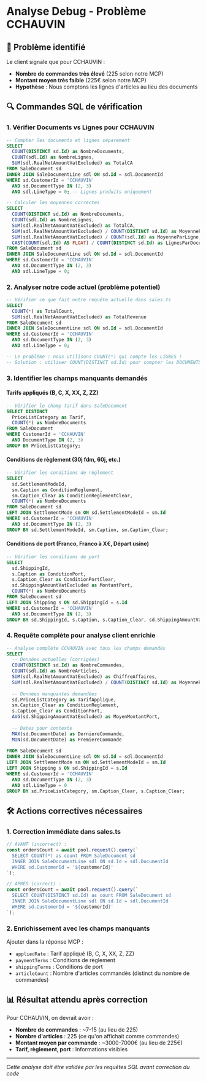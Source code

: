 # Analyse Debug - Problème CCHAUVIN

## 🎯 Problème identifié
Le client signale que pour CCHAUVIN :
- **Nombre de commandes très élevé** (225 selon notre MCP)
- **Montant moyen très faible** (225€ selon notre MCP)
- **Hypothèse** : Nous comptons les lignes d'articles au lieu des documents

## 🔍 Commandes SQL de vérification

### 1. Vérifier Documents vs Lignes pour CCHAUVIN
```sql
-- Compter les documents et lignes séparément
SELECT 
  COUNT(DISTINCT sd.Id) as NombreDocuments,
  COUNT(sdl.Id) as NombreLignes,
  SUM(sdl.RealNetAmountVatExcluded) as TotalCA
FROM SaleDocument sd
INNER JOIN SaleDocumentLine sdl ON sd.Id = sdl.DocumentId
WHERE sd.CustomerId = 'CCHAUVIN'
  AND sd.DocumentType IN (2, 3)
  AND sdl.LineType = 0; -- Lignes produits uniquement

-- Calculer les moyennes correctes
SELECT 
  COUNT(DISTINCT sd.Id) as NombreDocuments,
  COUNT(sdl.Id) as NombreLignes,
  SUM(sdl.RealNetAmountVatExcluded) as TotalCA,
  SUM(sdl.RealNetAmountVatExcluded) / COUNT(DISTINCT sd.Id) as MoyenneParDocument,
  SUM(sdl.RealNetAmountVatExcluded) / COUNT(sdl.Id) as MoyenneParLigne,
  CAST(COUNT(sdl.Id) AS FLOAT) / COUNT(DISTINCT sd.Id) as LignesParDocument
FROM SaleDocument sd
INNER JOIN SaleDocumentLine sdl ON sd.Id = sdl.DocumentId
WHERE sd.CustomerId = 'CCHAUVIN'
  AND sd.DocumentType IN (2, 3)
  AND sdl.LineType = 0;
```

### 2. Analyser notre code actuel (problème potentiel)
```sql
-- Vérifier ce que fait notre requête actuelle dans sales.ts
SELECT 
  COUNT(*) as TotalCount,
  SUM(sdl.RealNetAmountVatExcluded) as TotalRevenue
FROM SaleDocument sd
INNER JOIN SaleDocumentLine sdl ON sd.Id = sdl.DocumentId
WHERE sd.CustomerId = 'CCHAUVIN'
  AND sd.DocumentType IN (2, 3)
  AND sdl.LineType = 0;

-- Le problème : nous utilisons COUNT(*) qui compte les LIGNES !
-- Solution : utiliser COUNT(DISTINCT sd.Id) pour compter les DOCUMENTS
```

### 3. Identifier les champs manquants demandés

#### Tarifs appliqués (B, C, X, XX, Z, ZZ)
```sql
-- Vérifier le champ tarif dans SaleDocument
SELECT DISTINCT 
  PriceListCategory as Tarif,
  COUNT(*) as NombreDocuments
FROM SaleDocument 
WHERE CustomerId = 'CCHAUVIN'
  AND DocumentType IN (2, 3)
GROUP BY PriceListCategory;
```

#### Conditions de règlement (30j fdm, 60j, etc.)
```sql
-- Vérifier les conditions de règlement
SELECT 
  sd.SettlementModeId,
  sm.Caption as ConditionReglement,
  sm.Caption_Clear as ConditionReglementClear,
  COUNT(*) as NombreDocuments
FROM SaleDocument sd
LEFT JOIN SettlementMode sm ON sd.SettlementModeId = sm.Id
WHERE sd.CustomerId = 'CCHAUVIN'
  AND sd.DocumentType IN (2, 3)
GROUP BY sd.SettlementModeId, sm.Caption, sm.Caption_Clear;
```

#### Conditions de port (Franco, Franco à X€, Départ usine)
```sql
-- Vérifier les conditions de port
SELECT 
  sd.ShippingId,
  s.Caption as ConditionPort,
  s.Caption_Clear as ConditionPortClear,
  sd.ShippingAmountVatExcluded as MontantPort,
  COUNT(*) as NombreDocuments
FROM SaleDocument sd
LEFT JOIN Shipping s ON sd.ShippingId = s.Id
WHERE sd.CustomerId = 'CCHAUVIN'
  AND sd.DocumentType IN (2, 3)
GROUP BY sd.ShippingId, s.Caption, s.Caption_Clear, sd.ShippingAmountVatExcluded;
```

### 4. Requête complète pour analyse client enrichie
```sql
-- Analyse complète CCHAUVIN avec tous les champs demandés
SELECT 
  -- Données actuelles (corrigées)
  COUNT(DISTINCT sd.Id) as NombreCommandes,
  COUNT(sdl.Id) as NombreArticles,
  SUM(sdl.RealNetAmountVatExcluded) as ChiffreAffaires,
  SUM(sdl.RealNetAmountVatExcluded) / COUNT(DISTINCT sd.Id) as MoyenneParCommande,
  
  -- Données manquantes demandées
  sd.PriceListCategory as TarifApplique,
  sm.Caption_Clear as ConditionReglement,
  s.Caption_Clear as ConditionPort,
  AVG(sd.ShippingAmountVatExcluded) as MoyenMontantPort,
  
  -- Dates pour contexte
  MAX(sd.DocumentDate) as DerniereCommande,
  MIN(sd.DocumentDate) as PremiereCommande
  
FROM SaleDocument sd
INNER JOIN SaleDocumentLine sdl ON sd.Id = sdl.DocumentId
LEFT JOIN SettlementMode sm ON sd.SettlementModeId = sm.Id
LEFT JOIN Shipping s ON sd.ShippingId = s.Id
WHERE sd.CustomerId = 'CCHAUVIN'
  AND sd.DocumentType IN (2, 3)
  AND sdl.LineType = 0
GROUP BY sd.PriceListCategory, sm.Caption_Clear, s.Caption_Clear;
```

## 🛠️ Actions correctives nécessaires

### 1. Correction immédiate dans sales.ts
```typescript
// AVANT (incorrect) :
const ordersCount = await pool.request().query(`
  SELECT COUNT(*) as count FROM SaleDocument sd
  INNER JOIN SaleDocumentLine sdl ON sd.Id = sdl.DocumentId
  WHERE sd.CustomerId = '${customerId}'
`);

// APRÈS (correct) :
const ordersCount = await pool.request().query(`
  SELECT COUNT(DISTINCT sd.Id) as count FROM SaleDocument sd
  INNER JOIN SaleDocumentLine sdl ON sd.Id = sdl.DocumentId  
  WHERE sd.CustomerId = '${customerId}'
`);
```

### 2. Enrichissement avec les champs manquants
Ajouter dans la réponse MCP :
- `appliedRate` : Tarif appliqué (B, C, X, XX, Z, ZZ)
- `paymentTerms` : Conditions de règlement  
- `shippingTerms` : Conditions de port
- `articleCount` : Nombre d'articles commandés (distinct du nombre de commandes)

## 📊 Résultat attendu après correction
Pour CCHAUVIN, on devrait avoir :
- **Nombre de commandes** : ~7-15 (au lieu de 225)
- **Nombre d'articles** : 225 (ce qu'on affichait comme commandes)  
- **Montant moyen par commande** : ~3000-7000€ (au lieu de 225€)
- **Tarif, règlement, port** : Informations visibles

---
*Cette analyse doit être validée par les requêtes SQL avant correction du code*